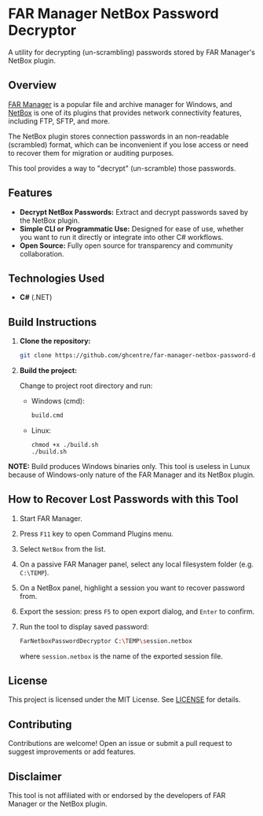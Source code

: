 # FAR Manager NetBox Password Decryptor

A utility for decrypting (un-scrambling) passwords stored
by FAR Manager's NetBox plugin.


## Overview

[FAR Manager](https://farmanager.com/) is a popular file
and archive manager for Windows, and
[NetBox](https://plugring.farmanager.com/plugin.php?pid=859)
is one of its plugins that provides network connectivity
features, including FTP, SFTP, and more.

The NetBox plugin stores connection passwords in an
non-readable (scrambled) format, which can be inconvenient
if you lose access or need to recover them for migration
or auditing purposes.

This tool provides a way to "decrypt" (un-scramble)
those passwords.


## Features

- **Decrypt NetBox Passwords:** Extract and decrypt passwords saved by the NetBox plugin.
- **Simple CLI or Programmatic Use:** Designed for ease of use, whether you want to run it directly or integrate into other C# workflows.
- **Open Source:** Fully open source for transparency and community collaboration.

 
## Technologies Used

- **C#** (.NET)


## Build Instructions

1. **Clone the repository:**
    ```sh
    git clone https://github.com/ghcentre/far-manager-netbox-password-decryptor.git
    ```

2. **Build the project:**

    Change to project root directory and run:

    * Windows (cmd):
      ```sh
      build.cmd
      ```
    * Linux:
      ```
      chmod +x ./build.sh
      ./build.sh
      ```

**NOTE:** Build produces Windows binaries only. 
This tool is useless in Lunux because of Windows-only
nature of the FAR Manager and its NetBox plugin.


## How to Recover Lost Passwords with this Tool

1. Start FAR Manager.

2. Press `F11` key to open Command Plugins menu.

3. Select `NetBox` from the list.

4. On a passive FAR Manager panel, select any local filesystem
   folder (e.g. `C:\TEMP`).

5. On a NetBox panel, highlight a session you want to
   recover password from.

6. Export the session: press `F5` to open export dialog, and
   `Enter` to confirm.

7. Run the tool to display saved password:
   ```sh
   FarNetboxPasswordDecryptor C:\TEMP\session.netbox
   ```
   where `session.netbox` is the name of the exported
   session file.


## License

This project is licensed under the MIT License.
See [LICENSE](LICENSE) for details.


## Contributing

Contributions are welcome! Open an issue or submit a pull request to suggest improvements or add features.


## Disclaimer

This tool is not affiliated with or endorsed by the developers of FAR Manager or the NetBox plugin.